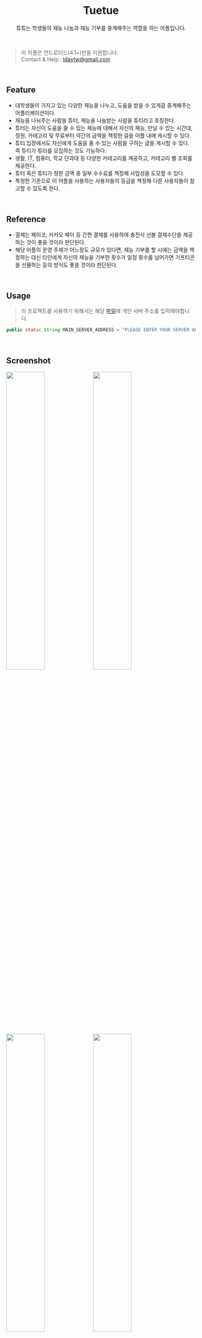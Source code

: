 <h1 align=center>Tuetue</h1>
<p align=center>튜튜는 학생들의 재능 나눔과 재능 기부를 중계해주는 역할을 하는 어플입니다.</p>
<br>

>이 어플은 안드로이드(4.1+)만을 지원합니다.<br>
>Contact & Help : ldaytw@gmail.com


<br>

## Feature
<ul>
  <li>대학생들이 가지고 있는 다양한 재능을 나누고, 도움을 받을 수 있게끔 중계해주는 어플리케이션이다.</li>
  <li>재능을 나눠주는 사람을 튜터, 재능을 나눔받는 사람을 튜티라고 호칭한다.</li>
  <li>튜터는 자신이 도움을 줄 수 있는 재능에 대해서 자신의 재능, 만날 수 있는 시간대, 정원, 카테고리 및 무료부터 약간의 금액을 책정한 글을 어플 내에 게시할 수 있다.</li>
  <li>튜티 입장에서도 자신에게 도움을 줄 수 있는 사람을 구하는 글을 게시할 수 있다. 즉 튜티가 튜터를 모집하는 것도 가능하다.</li>
  <li>생활, IT, 컴퓨터, 학교 단과대 등 다양한 카테고리를 제공하고, 카테고리 별 조회를 제공한다.</li>
  <li>튜터 혹은 튜티가 정한 금액 중 일부 수수료를 책정해 사업성을 도모할 수 있다.</li>
  <li>특정한 기준으로 이 어플을 사용하는 사용자들의 등급을 책정해 다른 사용자들이 참고할 수 있도록 한다.</li>
</ul>
  
<br>

## Reference
<ul>
  <li>결제는 페이코, 카카오 페이 등 간편 결제를 사용하여 충전식 선불 결제수단을 제공하는 것이 좋을 것이라 판단된다.</li>
  <li>해당 어플의 운영 주체가 어느정도 규모가 있다면, 재능 기부를 할 시에는 금액을 책정하는 대신 타인에게 자신의 재능을 기부한 횟수가 일정 횟수를 넘어가면 기프티콘을 선물하는 등의 방식도 좋을 것이라 판단된다.</li>
</ul>

<br>

## Usage
>이 프로젝트를 사용하기 위해서는 해당 <a href="https://github.com/pooi/Tuetue/blob/master/app/src/main/java/tk/twpooi/tuetue/Information.java">파일</a>에 개인 서버 주소를 입력해야합니다.

```java
public static String MAIN_SERVER_ADDRESS = "PLEASE ENTER YOUR SERVER ADDRESS";
```

<br>

## Screenshot
<img src="https://github.com/pooi/Tuetue/blob/master/image/Screenshot_001.png" width=45%>
<img src="https://github.com/pooi/Tuetue/blob/master/image/Screenshot_002.png" width=45%>
<img src="https://github.com/pooi/Tuetue/blob/master/image/Screenshot_003.png" width=45%>
<img src="https://github.com/pooi/Tuetue/blob/master/image/Screenshot_004.png" width=45%>
<img src="https://github.com/pooi/Tuetue/blob/master/image/Screenshot_005.png" width=45%>

<br>

## Carrer
>이 어플은 세종대학교 제1회 SW 해커톤에서 제작 및 수상하였습니다.

<ul>
  <li>세종대학교 제1회 SW 해커톤 (대상)</li>
</ul>

<br>

## Using OSS
>튜튜는 다음과 같은 오픈소스 소프트웨어가 사용되었습니다.

<ul>
  <li>picasso(Square) - <a href=https://github.com/square/picasso>https://github.com/square/picasso</a></li>
  <li>picasso-transformations(Daichi Furiya) - <a href=https://github.com/wasabeef/picasso-transformations>https://github.com/wasabeef/picasso-transformations</a></li>
  <li>android-floating-action-button(Base) - <a href=https://github.com/futuresimple/android-floating-action-button>https://github.com/futuresimple/android-floating-action-button</a></li>
  <li>MaterialEditText(Kai Zhu) - <a href=https://github.com/rengwuxian/MaterialEditText>https://github.com/rengwuxian/MaterialEditText</a></li>
  <li>android-Ultra-Pull-To-Refresh(Huqiu Liao) - <a href=https://github.com/liaohuqiu/android-Ultra-Pull-To-Refresh>https://github.com/liaohuqiu/android-Ultra-Pull-To-Refresh</a></li>
  <li>Android-RoundCornerProgressBar(Akexorcist) - <a href=https://github.com/akexorcist/Android-RoundCornerProgressBar>https://github.com/akexorcist/Android-RoundCornerProgressBar</a></li>
  <li>FlycoDialog(Flyco) - <a href=https://github.com/H07000223/FlycoDialog_Master>https://github.com/H07000223/FlycoDialog_Master</a></li>
  <li>KenBurnsView(Flávio Faria) - <a href=https://github.com/flavioarfaria/KenBurnsView>https://github.com/flavioarfaria/KenBurnsView</a></li>
  <li>NotBoringActionBar(flavienlaurent) - <a href=https://github.com/flavienlaurent/NotBoringActionBar>https://github.com/flavienlaurent/NotBoringActionBar</a></li>
  <li>MaterialDateTimePicker(wdullaer) - <a href=https://github.com/wdullaer/MaterialDateTimePicker>https://github.com/wdullaer/MaterialDateTimePicker</a></li>
  <li>AVLoadingIndicatorView(81813780) - <a href=https://github.com/81813780/AVLoadingIndicatorView>https://github.com/81813780/AVLoadingIndicatorView</a></li>
  <li>PhotoView(chrisbanes) - <a href=https://github.com/chrisbanes/PhotoView>https://github.com/chrisbanes/PhotoView</a></li>
  <li>CircleImageView(hdodenhof) - <a href=https://github.com/hdodenhof/CircleImageView>https://github.com/hdodenhof/CircleImageView</a></li>
  <li>material-dialogs(afollestad) - <a href=https://github.com/afollestad/material-dialogs>https://github.com/afollestad/material-dialogs</a></li>
</ul>

<br>

## License

    Copyright 2017 Taewoo You

    Licensed under the Apache License, Version 2.0 (the "License");
    you may not use this file except in compliance with the License.
    You may obtain a copy of the License at

       http://www.apache.org/licenses/LICENSE-2.0

    Unless required by applicable law or agreed to in writing, software
    distributed under the License is distributed on an "AS IS" BASIS,
    WITHOUT WARRANTIES OR CONDITIONS OF ANY KIND, either express or implied.
    See the License for the specific language governing permissions and
    limitations under the License.
